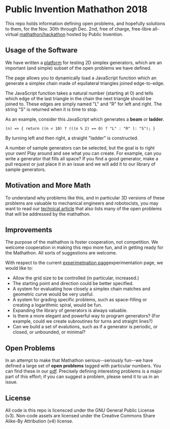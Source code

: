 # Public Invention Mathathon 2018

This repo holds information defining open problems, and hopefully solutions to them, for the
Nov. 30th through Dec. 2nd, free of charge, free-libre all-virtual [mathathon/hackathon](https://www.eventbrite.com/e/mathathon-a-cooperative-virtual-mathathon-tickets-50181898409)
hosted by Public Invention.

## Usage of the Software

We have written a [platform](platforms/index.html) for testing 2D simplex generators, which
are an important (and simple) subset of the open problems we have defined.

The page allows you to dynamically load a JavaScript function which an generate
a simplex chain made of equilateral triangles joined edge-to-edge.

The JavaScript function takes a natural number (starting at 0) and tells which edge of the
last triangle in the chain the next triangle should be joined to. These edges are simply
named "L" and "R" for left and right. The string "S" is returned when it is time to stop.

As an example, consider this JavaScript which generates a **beam** or **ladder**.

```
(n) => { return ((n < 10) ? (((n % 2) == 0) ? "L" : "R" ): "S"); }
```

By turning left and then right, a straight "ladder" is constructed.

A number of sample generators can be selected, but the goal is to right your own!
Play around and see what you can create. For example, can you write a generator
that fills all space? If you find a good generator, make a pull request or just
place it in an issue and we will add it to our library of sample generators.

## Motivation and More Math

To understand why problems like this, and in particular 3D versions of these
problems are valuable to mechanical engineers and robotocists, you may want
to read our [technical article](https://github.com/PubInv/Mathathon-2018-Simplex-Chains/blob/master/SimplexChains.pdf) that also lists many of the open problems that will be addressed
by the mathathon.

## Improvements

The purpose of the mathathon is foster cooperation, not competition. We welcome cooperation
in making this repo more fun, and in getting ready for the Mathathon. All sorts of
suggestions are welcome.

With respect to the current [experimetnation page](platforms/index.html)experimentation page,
we would like to:
* Allow the grid size to be controlled (in particular, increased.)
* The starting point and direction could be better specified.
* A system for evaluating how closely a simplex chain matches and geometric curve
would be very useful.
* A system for grading specific problems, such as space-filling or creating a
logarithmic spiral, would be fun.
* Expanding the library of generators is always valuable.
* Is there a more elegant and powerful way to program generators? (For example,
could we create subroutines for turns and straight lines?)
* Can we build a set of evalutions, such as if a generator is periodic, or closed,
or unbounded, or minimal?

## Open Problems

In an attempt to make that Mathathon serious--seriously fun--we have defined a
large set of **open problems** tagged with particular numbers.
You can find these in our [pdf](https://github.com/PubInv/Mathathon-2018-Simplex-Chains/blob/master/SimplexChains.pdf). Precisely defining interesting problems is a major part of this
effort; if you can suggest a problem, please send it to us in an issue.

## License

All code is this repo is licensced under the GNU General Public License (v3). Non-code assets
are licensed under the Creative Commons Share Alike-By Attribution (v4) license.

